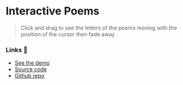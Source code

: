 # Interactive Poems 

> Click and drag to see the letters of the poems moving with the position of the cursor then fade away

### Links 🔗
- [See the demo](https://js-interactive-poems.rolandjlevy.repl.co/)
- [Source code](https://replit.com/@RolandJLevy/js-interactive-poems)
- [Github repo](https://github.com/rolandjlevy/js-interactive-poems)